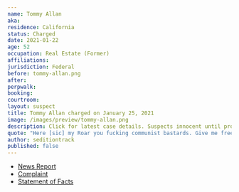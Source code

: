 ```yaml
---
name: Tommy Allan
aka:
residence: California
status: Charged
date: 2021-01-22
age: 52
occupation: Real Estate (Former)
affiliations:
jurisdiction: Federal
before: tommy-allan.png
after:
perpwalk:
booking:
courtroom:
layout: suspect
title: Tommy Allan charged on January 25, 2021
image: /images/preview/tommy-allan.png
description: Click for latest case details. Suspects innocent until proven guilty.
quote: "Here [sic] my Roar you fucking communist bastards. Give me freedom or give me death."
author: seditiontrack
published: false
---
```


- [News Report](https://www.sacbee.com/news/local/article248703410.html)
- [Complaint](https://www.justice.gov/file/1360801/download)
- [Statement of Facts](https://www.justice.gov/file/1360801/download)
